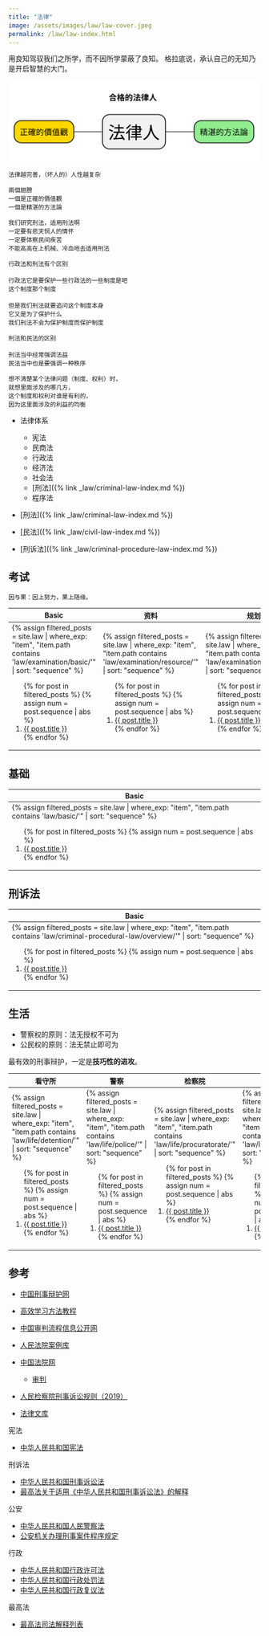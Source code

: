 ```yaml
---
title: "法律"
image: /assets/images/law/law-cover.jpeg
permalink: /law/law-index.html
---
```


用良知驾驭我们之所学，而不因所学蒙蔽了良知。
格拉底说，承认自己的无知乃是开启智慧的大门。

![](/assets/images/law/合格的法律人.svg)

```text
法律越完善，（坏人的）人性越复杂
```

```text
兩個翅膀
一個是正確的價值觀
一個是精湛的方法論
```

```text
我们研究刑法，适用刑法啊
一定要有悲天悯人的情怀
一定要体察民间疾苦
不能高高在上机械、冷血地去适用刑法
```

```text
行政法和刑法有个区别

行政法它是要保护一些行政法的一些制度是吧
这个制度那个制度

但是我们刑法就要追问这个制度本身
它又是为了保护什么
我们刑法不会为保护制度而保护制度
```

```text
刑法和民法的区别

刑法当中经常强调法益
民法当中也是要强调一种秩序
```

```text
想不清楚某个法律问题（制度、权利）时，
就想里面涉及的哪几方，
这个制度和权利对谁是有利的，
因为这里面涉及的利益的均衡
```

- 法律体系
    - 宪法
    - 民商法
    - 行政法
    - 经济法
    - 社会法
    - [刑法]({% link _law/criminal-law-index.md %})
    - 程序法

- [刑法]({% link _law/criminal-law-index.md %})
- [民法]({% link _law/civil-law-index.md %})
- [刑诉法]({% link _law/criminal-procedure-law-index.md %})

## 考试

```text
因与果：因上努力，果上随缘。
```

<table>
    <thead>
    <tr>
        <th style="text-align: center;">Basic</th>
        <th style="text-align: center;">资料</th>
        <th style="text-align: center;">规划</th>
        <th style="text-align: center;">共同问题</th>
    </tr>
    </thead>
    <tbody>
    <tr>
        <td>
{%
assign filtered_posts = site.law |
where_exp: "item", "item.path contains 'law/examination/basic/'" |
sort: "sequence"
%}
<ol>
    {% for post in filtered_posts %}
    {% assign num = post.sequence | abs %}
    <li>
        <a href="{{ post.url }}">{{ post.title }}</a>
    </li>
    {% endfor %}
</ol>
        </td>
        <td>
{%
assign filtered_posts = site.law |
where_exp: "item", "item.path contains 'law/examination/resource/'" |
sort: "sequence"
%}
<ol>
    {% for post in filtered_posts %}
    {% assign num = post.sequence | abs %}
    <li>
        <a href="{{ post.url }}">{{ post.title }}</a>
    </li>
    {% endfor %}
</ol>
        </td>
        <td>
{%
assign filtered_posts = site.law |
where_exp: "item", "item.path contains 'law/examination/schedule/'" |
sort: "sequence"
%}
<ol>
    {% for post in filtered_posts %}
    {% assign num = post.sequence | abs %}
    <li>
        <a href="{{ post.url }}">{{ post.title }}</a>
    </li>
    {% endfor %}
</ol>
        </td>
        <td>
{%
assign filtered_posts = site.law |
where_exp: "item", "item.path contains 'law/examination/scenario/'" |
sort: "sequence"
%}
<ol>
    {% for post in filtered_posts %}
    {% assign num = post.sequence | abs %}
    <li>
        <a href="{{ post.url }}">{{ post.title }}</a>
    </li>
    {% endfor %}
</ol>
        </td>
    </tr>
    </tbody>
</table>

## 基础

<table>
    <thead>
    <tr>
        <th style="text-align: center;">Basic</th>
    </tr>
    </thead>
    <tbody>
    <tr>
        <td>
{%
assign filtered_posts = site.law |
where_exp: "item", "item.path contains 'law/basic/'" |
sort: "sequence"
%}
<ol>
    {% for post in filtered_posts %}
    {% assign num = post.sequence | abs %}
    <li>
        <a href="{{ post.url }}">{{ post.title }}</a>
    </li>
    {% endfor %}
</ol>
        </td>
    </tr>
    </tbody>
</table>

## 刑诉法

<table>
    <thead>
    <tr>
        <th style="text-align: center;">Basic</th>
    </tr>
    </thead>
    <tbody>
    <tr>
        <td>
{%
assign filtered_posts = site.law |
where_exp: "item", "item.path contains 'law/criminal-procedural-law/overview/'" |
sort: "sequence"
%}
<ol>
    {% for post in filtered_posts %}
    {% assign num = post.sequence | abs %}
    <li>
        <a href="{{ post.url }}">{{ post.title }}</a>
    </li>
    {% endfor %}
</ol>
        </td>
    </tr>
    </tbody>
</table>

## 生活

- 警察权的原则：法无授权不可为
- 公民权的原则：法无禁止即可为

最有效的刑事辩护，一定是**技巧性的进攻**。

<table>
    <thead>
    <tr>
        <th style="text-align: center;">看守所</th>
        <th style="text-align: center;">警察</th>
        <th style="text-align: center;">检察院</th>
        <th style="text-align: center;">法院</th>
    </tr>
    </thead>
    <tbody>
    <tr>
        <td>
{%
assign filtered_posts = site.law |
where_exp: "item", "item.path contains 'law/life/detention/'" |
sort: "sequence"
%}
<ol>
    {% for post in filtered_posts %}
    {% assign num = post.sequence | abs %}
    <li>
        <a href="{{ post.url }}">{{ post.title }}</a>
    </li>
    {% endfor %}
</ol>
        </td>
        <td>
{%
assign filtered_posts = site.law |
where_exp: "item", "item.path contains 'law/life/police/'" |
sort: "sequence"
%}
<ol>
    {% for post in filtered_posts %}
    {% assign num = post.sequence | abs %}
    <li>
        <a href="{{ post.url }}">{{ post.title }}</a>
    </li>
    {% endfor %}
</ol>
        </td>
        <td>
{%
assign filtered_posts = site.law |
where_exp: "item", "item.path contains 'law/life/procuratorate/'" |
sort: "sequence"
%}
<ol>
    {% for post in filtered_posts %}
    {% assign num = post.sequence | abs %}
    <li>
        <a href="{{ post.url }}">{{ post.title }}</a>
    </li>
    {% endfor %}
</ol>
        </td>
        <td>
{%
assign filtered_posts = site.law |
where_exp: "item", "item.path contains 'law/life/court/'" |
sort: "sequence"
%}
<ol>
    {% for post in filtered_posts %}
    {% assign num = post.sequence | abs %}
    <li>
        <a href="{{ post.url }}">{{ post.title }}</a>
    </li>
    {% endfor %}
</ol>
        </td>
    </tr>
    </tbody>
</table>

## 参考

- [中国刑事辩护网](http://www.chnlawyer.net/)

- [高效学习方法教程](https://www.bilibili.com/video/BV1eCDWYbEQk/)

- [中国审判流程信息公开网](https://splcgk.court.gov.cn/gzfwww/)

- [人民法院案例库](https://rmfyalk.court.gov.cn/)

- [中国法院网](https://www.chinacourt.org/index.shtml)
    - [审判](https://www.chinacourt.org/article/index/id/MzAwNDAwMgCRhAEA.shtml)

- [人民检察院刑事诉讼规则（2019）](https://www.spp.gov.cn/spp/xwfbh/wsfbh/201912/t20191230_451490.shtml)

- [法律文库](http://lawdb.cncourt.org/)

宪法

- [中华人民共和国宪法](http://www.npc.gov.cn/c2/c30834/201905/t20190521_281393.html)

刑诉法

- [中华人民共和国刑事诉讼法](http://www.npc.gov.cn/npc/c2/c12435/201905/t20190521_276591.html)
- [最高法关于适用《中华人民共和国刑事诉讼法》的解释](https://www.court.gov.cn/fabu/xiangqing/286491.html)

公安

- [中华人民共和国人民警察法](https://www.gov.cn/ziliao/flfg/2005-08/05/content_20891.htm)
- [公安机关办理刑事案件程序规定](https://www.gov.cn/zhengce/2021-12/25/content_5712867.htm)

行政

- [中华人民共和国行政许可法](http://www.npc.gov.cn/npc/c2/c30834/201906/t20190608_298033.html)
- [中华人民共和国行政处罚法](https://www.gov.cn/xinwen/2021-01/23/content_5582030.htm)
- [中华人民共和国行政复议法](https://www.gov.cn/yaowen/liebiao/202309/content_6901584.htm)

最高法

- [最高法司法解释列表](https://www.court.gov.cn/fabu/gengduo/16.html)
